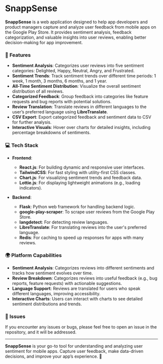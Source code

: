 # SnappSense

**SnappSense** is a web application designed to help app developers and product managers capture and analyze user feedback from mobile apps on the Google Play Store. It provides sentiment analysis, feedback categorization, and valuable insights into user reviews, enabling better decision-making for app improvement.

### 🚀 **Features**
- **Sentiment Analysis**: Categorizes user reviews into five sentiment categories: Delighted, Happy, Neutral, Angry, and Frustrated.
- **Sentiment Trends**: Track sentiment trends over different time periods: 1 week, 1 month, 3 months, 6 months, and 1 year.
- **All-Time Sentiment Distribution**: Visualize the overall sentiment distribution of all reviews.
- **Categorized Feedback**: Group feedback into categories like feature requests and bug reports with potential solutions.
- **Review Translation**: Translate reviews in different languages to the user’s preferred language using **LibreTranslate**.
- **CSV Export**: Export categorized feedback and sentiment data to CSV for further analysis.
- **Interactive Visuals**: Hover over charts for detailed insights, including percentage breakdowns of sentiments.

### 💻 **Tech Stack**
- **Frontend**:
  - **React.js**: For building dynamic and responsive user interfaces.
  - **TailwindCSS**: For fast styling with utility-first CSS classes.
  - **Chart.js**: For visualizing sentiment trends and feedback data.
  - **Lottie.js**: For displaying lightweight animations (e.g., loading indicators).

- **Backend**:
  - **Flask**: Python web framework for handling backend logic.
  - **google-play-scraper**: To scrape user reviews from the Google Play Store.
  - **langdetect**: For detecting review languages.
  - **LibreTranslate**: For translating reviews into the user's preferred language.
  - **Redis**: For caching to speed up responses for apps with many reviews.


### 🌍 **Platform Capabilities**
- **Sentiment Analysis**: Categorizes reviews into different sentiments and tracks how sentiment evolves over time.
- **Review Breakdown**: Categorizes reviews into useful feedback (e.g., bug reports, feature requests) with actionable suggestions.
- **Language Support**: Reviews are translated for users who speak different languages, improving accessibility.
- **Interactive Charts**: Users can interact with charts to see detailed sentiment distributions and trends.

### 🧰 **Issues**
If you encounter any issues or bugs, please feel free to open an issue in the repository, and it will be addressed.

---

**SnappSense** is your go-to tool for understanding and analyzing user sentiment for mobile apps. Capture user feedback, make data-driven decisions, and improve your app’s experience. 🚀
